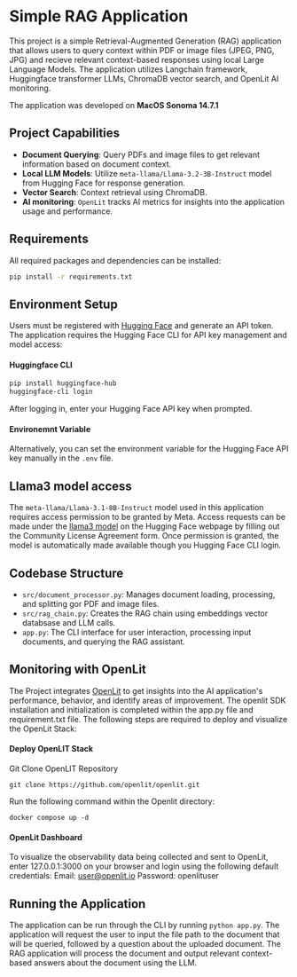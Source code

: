 # Simple RAG Application

This project is a simple Retrieval-Augmented Generation (RAG) application that allows users to query context within PDF or image files (JPEG, PNG, JPG) and recieve relevant context-based responses using local Large Language Models. The application utilizes Langchain framework, Huggingface transformer LLMs, ChromaDB vector search, and OpenLit AI monitoring.

The application was developed on **MacOS Sonoma 14.7.1** 


## Project Capabilities

- **Document Querying**: Query PDFs and image files to get relevant information based on document context.
- **Local LLM Models**: Utilize `meta-llama/Llama-3.2-3B-Instruct` model from Hugging Face for response generation.
- **Vector Search**: Context retrieval using ChromaDB.
- **AI monitoring**: `OpenLit` tracks AI metrics for insights into the application usage and performance.


## Requirements
All required packages and dependencies can be installed:

```bash
pip install -r requirements.txt
```


## Environment Setup
Users must be registered with [Hugging Face](https://huggingface.co/) and generate an API token. The application requires the Hugging Face CLI for API key management and model access:

#### Huggingface CLI
```bash
pip install huggingface-hub
huggingface-cli login
```
After logging in, enter your Hugging Face API key when prompted.  

#### Environemnt Variable
Alternatively, you can set the environment variable for the Hugging Face API key manually in the `.env` file.


## Llama3 model access
The `meta-llama/Llama-3.1-8B-Instruct` model used in this application requires access permission to be granted by Meta. Access requests can be made under the [llama3 model](https://huggingface.co/meta-llama/Llama-3.1-8B-Instruct) on the Hugging Face webpage by filling out the Community License Agreement form. Once permission is granted, the model is automatically made available though you Hugging Face CLI login.


## Codebase Structure
- `src/document_processor.py`: Manages document loading, processing, and splitting gor PDF and image files.
- `src/rag_chain.py`: Creates the RAG chain using embeddings vector databsase and LLM calls.
- `app.py`: The CLI interface for user interaction, processing input documents, and querying the RAG assistant.


## Monitoring with OpenLit
The Project integrates [OpenLit](https://github.com/openlit/openlit) to get insights into the AI application's performance, behavior, and identify areas of improvement. The openlit SDK installation and initialization is completed within the app.py file and requirement.txt file. The following steps are required to deploy and visualize the OpenLit Stack:

#### Deploy OpenLIT Stack
Git Clone OpenLIT Repository
```
git clone https://github.com/openlit/openlit.git
```
Run the following command within the Openlit directory:
```
docker compose up -d
```
#### OpenLit Dashboard
To visualize the observability data being collected and sent to OpenLit, enter 127.0.0.1:3000 on your browser and login using the following default credentials:
Email: user@openlit.io
Password: openlituser


## Running the Application
The application can be run through the CLI by running `python app.py`. The application will request the user to input the file path to the document that will be queried, followed by a question about the uploaded document. The RAG application will process the document and output relevant context-based answers about the document using the LLM. 


